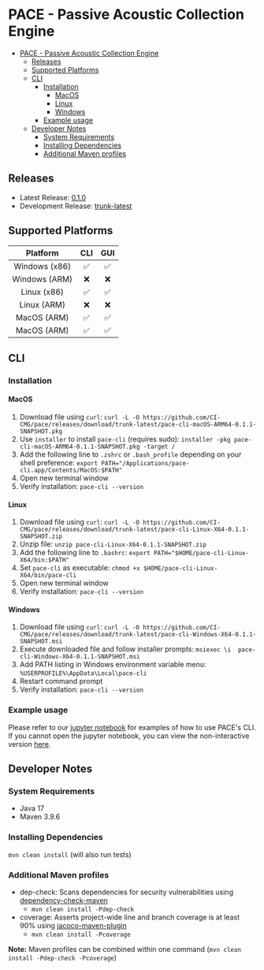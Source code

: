 # PACE - Passive Acoustic Collection Engine

- [PACE - Passive Acoustic Collection Engine](#pace---passive-acoustic-collection-engine)
  - [Releases](#releases)
  - [Supported Platforms](#supported-platforms)
  - [CLI](#cli)
    - [Installation](#installation)
      - [MacOS](#macos)
      - [Linux](#linux)
      - [Windows](#windows)
    - [Example usage](#example-usage)
  - [Developer Notes](#developer-notes)
    - [System Requirements](#system-requirements)
    - [Installing Dependencies](#installing-dependencies)
    - [Additional Maven profiles](#additional-maven-profiles)

## Releases
- Latest Release: [0.1.0](https://github.com/CI-CMG/pace/releases/tag/v0.1.0)
- Development Release: [trunk-latest](https://github.com/CI-CMG/pace/releases/tag/trunk-latest)

## Supported Platforms
| Platform | CLI | GUI |
|:-----------------:|:-----------------:|:-----------------:|
| Windows (x86)  | ✅  | ✅  |
| Windows (ARM)  | ❌  | ❌  |
| Linux (x86)  | ✅  | ✅  |
| Linux (ARM)  | ❌  | ❌  |
| MacOS (ARM)  | ✅  | ✅  |
| MacOS (ARM)  | ✅  | ✅  |

## CLI
### Installation
#### MacOS
1. Download file using ``curl``: ``curl -L -O https://github.com/CI-CMG/pace/releases/download/trunk-latest/pace-cli-macOS-ARM64-0.1.1-SNAPSHOT.pkg``
2. Use ``installer`` to install ``pace-cli`` (requires sudo): ``installer -pkg pace-cli-macOS-ARM64-0.1.1-SNAPSHOT.pkg -target /``
3. Add the following line to ``.zshrc`` or ``.bash_profile`` depending on your shell preference: ``export PATH="/Applications/pace-cli.app/Contents/MacOS:$PATH"``
4. Open new terminal window
5. Verify installation: ``pace-cli --version``
#### Linux
1. Download file using ``curl``: ``curl -L -O https://github.com/CI-CMG/pace/releases/download/trunk-latest/pace-cli-Linux-X64-0.1.1-SNAPSHOT.zip``
2. Unzip file: ``unzip pace-cli-Linux-X64-0.1.1-SNAPSHOT.zip``
3. Add the following line to ``.bashrc``: ``export PATH="$HOME/pace-cli-Linux-X64/bin:$PATH"``
4. Set ``pace-cli`` as executable: ``chmod +x $HOME/pace-cli-Linux-X64/bin/pace-cli``
5. Open new terminal window
6. Verify installation: ``pace-cli --version``
#### Windows
1. Download file using `curl`: `curl -L -O https://github.com/CI-CMG/pace/releases/download/trunk-latest/pace-cli-Windows-X64-0.1.1-SNAPSHOT.msi`
2. Execute downloaded file and follow installer prompts: `msiexec \i  pace-cli-Windows-X64-0.1.1-SNAPSHOT.msi`
3. Add PATH listing in Windows environment variable menu: ``%USERPROFILE%\AppData\Local\pace-cli``
4. Restart command prompt
5. Verify installation: `pace-cli --version`
### Example usage
Please refer to our [jupyter notebook](docs/CLI%20Example%20Usage.ipynb) for examples of how to use PACE's CLI.
If you cannot open the jupyter notebook, you can view the non-interactive version [here](docs/CLI%20Example%20Usage.html).

## Developer Notes
### System Requirements
- Java 17
- Maven 3.9.6
### Installing Dependencies
`mvn clean install` (will also run tests)
### Additional Maven profiles
- dep-check: Scans dependencies for security vulnerabilities using [dependency-check-maven](https://mvnrepository.com/artifact/org.owasp/dependency-check-maven)
  - `mvn clean install -Pdep-check`
- coverage: Asserts project-wide line and branch coverage is at least 90% using [jacoco-maven-plugin](https://mvnrepository.com/artifact/org.jacoco/jacoco-maven-plugin)
  - `mvn clean install -Pcoverage`

**Note:** Maven profiles can be combined within one command (`mvn clean install -Pdep-check -Pcoverage`)